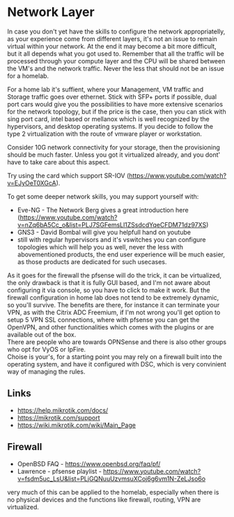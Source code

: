 # Network Layer

In case you don't yet have the skills to configure the network appropriatelly, as your experience come from different layers, it's not an issue to remain virtual within your network. At the end it may become a bit more difficult, but it all depends what you got used to. Remember that all the traffic will be processed through your compute layer and the CPU will be shared between the VM's and the network traffic. Never the less that should not be an issue for a homelab.

For a home lab it's suffient, where your Management, VM traffic and Storage traffic goes over ethernet. Stick with SFP+ ports if possible, dual port cars would give you the possibilities to have more extensive scenarios for the network topology, but if the price is the case, then you can stick with sing port card, intel based or mellanox which is well recognized by the hypervisors, and desktop operating systems. If you decide to follow the type 2 virtualization with the route of vmware player or workstation.

Consider 10G network connectivity for your storage, then the provisioning should be much faster. Unless you got it virtualized already, and you dont' have to take care about this aspect.

Try using the card which support SR-IOV (https://www.youtube.com/watch?v=EJyOeT0XGcA).

To get some deeper network skills, you may support yourself with:

* Eve-NG - The Network Berg gives a great introduction here (https://www.youtube.com/watch?v=nZq6bA5Cc_o&list=PLJ7SGFemsLl1ZSsdcdYqeCFDM71dz97XS)
* GNS3 - David Bombal will give you helpfull hand on youtube
* still with regular hypervisors and it's vswitches you can configure topologies which will help you as well, never the less with abovementioned products, the end user experience will be much easier, as those products are dedicated for such usecases.

As it goes for the firewall the pfsense will do the trick, it can be virtualized, the only drawback is that it is fully GUI based, and I'm not aware about configuring it via console, so you have to click to make it work. But the firewall configuration in home lab does not tend to be extremely dynamic, so you'll survive. The benefits are there, for instance it can terminate your VPN, as with the Citrix ADC Freemium, if I'm not wrong you'll get option to setup 5 VPN SSL connections, where with pfsense you can get the OpenVPN, and other functionalities which comes with the plugins or are available out of the box.<br>
There are people who are towards OPNSense and there is also other groups who opt for VyOS or IpFire.<br>
Choise is your's, for a starting point you may rely on a firewall built into the operating system, and have it configured with DSC, which is very convinient way of managing the rules.

## Links

* https://help.mikrotik.com/docs/
* https://mikrotik.com/support
* https://wiki.mikrotik.com/wiki/Main_Page

## Firewall

* OpenBSD FAQ - https://www.openbsd.org/faq/pf/
* Lawrence - pfsense playlist - https://www.youtube.com/watch?v=fsdm5uc_LsU&list=PLjGQNuuUzvmsuXCoj6g6vm1N-ZeLJso6o

very much of this can be applied to the homelab, especially when there is no physical devices and the functions like firewall, routing, VPN are virtualized.
